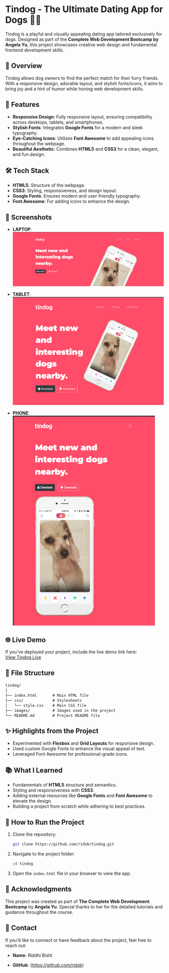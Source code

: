 # Tindog - The Ultimate Dating App for Dogs 🐾💖

Tindog is a playful and visually appealing dating app tailored exclusively for dogs. Designed as part of the **Complete Web Development Bootcamp by Angela Yu**, this project showcases creative web design and fundamental frontend development skills.

## 📜 Overview

Tindog allows dog owners to find the perfect match for their furry friends. With a responsive design, adorable layout, and stylish fonts/icons, it aims to bring joy and a hint of humor while honing web development skills.

## 🚀 Features

- **Responsive Design**: Fully responsive layout, ensuring compatibility across desktops, tablets, and smartphones.
- **Stylish Fonts**: Integrates **Google Fonts** for a modern and sleek typography.
- **Eye-Catching Icons**: Utilizes **Font Awesome** to add appealing icons throughout the webpage.
- **Beautiful Aesthetic**: Combines **HTML5** and **CSS3** for a clean, elegant, and fun design.

## 🛠️ Tech Stack

- **HTML5**: Structure of the webpage.
- **CSS3**: Styling, responsiveness, and design layout.
- **Google Fonts**: Ensures modern and user-friendly typography.
- **Font Awesome**: For adding icons to enhance the design.

## 📸 Screenshots

- **LAPTOP**:
  ![alt text](image.png)

- **TABLET**:
  ![alt text](image-2.png)

- **PHONE**:
  ![alt text](image-1.png)

## 🌐 Live Demo

If you've deployed your project, include the live demo link here:  
[View Tindog Live](#)

## 📂 File Structure

```
tindog/
│
├── index.html       # Main HTML file
├── css/             # Stylesheets
│   └── style.css    # Main CSS file
├── images/          # Images used in the project
└── README.md        # Project README file
```

## ✨ Highlights from the Project

- Experimented with **Flexbox** and **Grid Layouts** for responsive design.
- Used custom Google Fonts to enhance the visual appeal of text.
- Leveraged Font Awesome for professional-grade icons.

## 📚 What I Learned

- Fundamentals of **HTML5** structure and semantics.
- Styling and responsiveness with **CSS3**.
- Adding external resources like **Google Fonts** and **Font Awesome** to elevate the design.
- Building a project from scratch while adhering to best practices.

## 🐾 How to Run the Project

1. Clone the repository:
   ```bash
   git clone https://github.com/ridsb/tindog.git
   ```
2. Navigate to the project folder:
   ```bash
   cd tindog
   ```
3. Open the `index.html` file in your browser to view the app.

## 🎉 Acknowledgments

This project was created as part of **The Complete Web Development Bootcamp** by **Angela Yu**. Special thanks to her for the detailed tutorials and guidance throughout the course.

## 📧 Contact

If you’d like to connect or have feedback about the project, feel free to reach out:

- **Name**: Riddhi Bisht

- **GitHub**: (https://github.com/ridsb)
